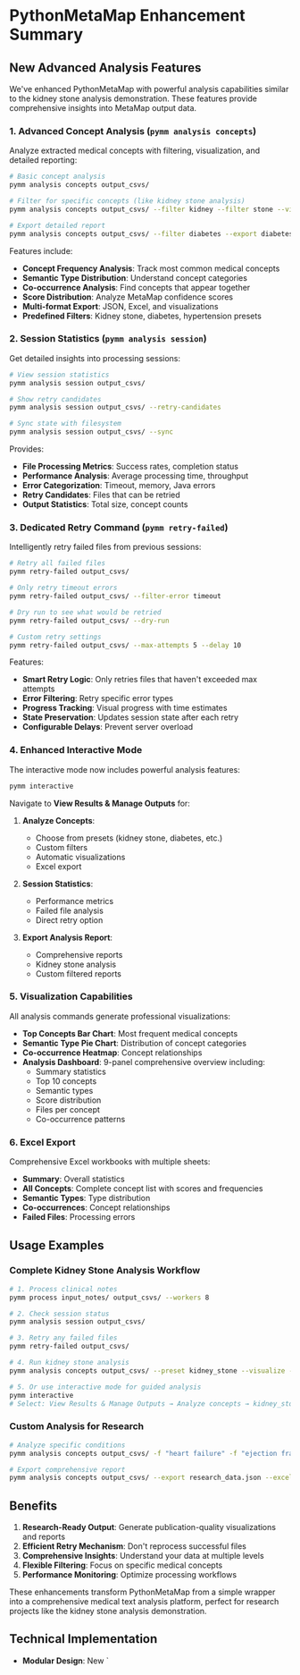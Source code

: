 # PythonMetaMap Enhancement Summary

## New Advanced Analysis Features

We've enhanced PythonMetaMap with powerful analysis capabilities similar to the kidney stone analysis demonstration. These features provide comprehensive insights into MetaMap output data.

### 1. Advanced Concept Analysis (`pymm analysis concepts`)

Analyze extracted medical concepts with filtering, visualization, and detailed reporting:

```bash
# Basic concept analysis
pymm analysis concepts output_csvs/

# Filter for specific concepts (like kidney stone analysis)
pymm analysis concepts output_csvs/ --filter kidney --filter stone --visualize

# Export detailed report
pymm analysis concepts output_csvs/ --filter diabetes --export diabetes_analysis.json --top 50
```

Features include:
- **Concept Frequency Analysis**: Track most common medical concepts
- **Semantic Type Distribution**: Understand concept categories
- **Co-occurrence Analysis**: Find concepts that appear together
- **Score Distribution**: Analyze MetaMap confidence scores
- **Multi-format Export**: JSON, Excel, and visualizations
- **Predefined Filters**: Kidney stone, diabetes, hypertension presets

### 2. Session Statistics (`pymm analysis session`)

Get detailed insights into processing sessions:

```bash
# View session statistics
pymm analysis session output_csvs/

# Show retry candidates
pymm analysis session output_csvs/ --retry-candidates

# Sync state with filesystem
pymm analysis session output_csvs/ --sync
```

Provides:
- **File Processing Metrics**: Success rates, completion status
- **Performance Analysis**: Average processing time, throughput
- **Error Categorization**: Timeout, memory, Java errors
- **Retry Candidates**: Files that can be retried
- **Output Statistics**: Total size, concept counts

### 3. Dedicated Retry Command (`pymm retry-failed`)

Intelligently retry failed files from previous sessions:

```bash
# Retry all failed files
pymm retry-failed output_csvs/

# Only retry timeout errors
pymm retry-failed output_csvs/ --filter-error timeout

# Dry run to see what would be retried
pymm retry-failed output_csvs/ --dry-run

# Custom retry settings
pymm retry-failed output_csvs/ --max-attempts 5 --delay 10
```

Features:
- **Smart Retry Logic**: Only retries files that haven't exceeded max attempts
- **Error Filtering**: Retry specific error types
- **Progress Tracking**: Visual progress with time estimates
- **State Preservation**: Updates session state after each retry
- **Configurable Delays**: Prevent server overload

### 4. Enhanced Interactive Mode

The interactive mode now includes powerful analysis features:

```bash
pymm interactive
```

Navigate to **View Results & Manage Outputs** for:

1. **Analyze Concepts**: 
   - Choose from presets (kidney stone, diabetes, etc.)
   - Custom filters
   - Automatic visualizations
   - Excel export

2. **Session Statistics**:
   - Performance metrics
   - Failed file analysis
   - Direct retry option

3. **Export Analysis Report**:
   - Comprehensive reports
   - Kidney stone analysis
   - Custom filtered reports

### 5. Visualization Capabilities

All analysis commands generate professional visualizations:

- **Top Concepts Bar Chart**: Most frequent medical concepts
- **Semantic Type Pie Chart**: Distribution of concept categories
- **Co-occurrence Heatmap**: Concept relationships
- **Analysis Dashboard**: 9-panel comprehensive overview including:
  - Summary statistics
  - Top 10 concepts
  - Semantic types
  - Score distribution
  - Files per concept
  - Co-occurrence patterns

### 6. Excel Export

Comprehensive Excel workbooks with multiple sheets:

- **Summary**: Overall statistics
- **All Concepts**: Complete concept list with scores and frequencies
- **Semantic Types**: Type distribution
- **Co-occurrences**: Concept relationships
- **Failed Files**: Processing errors

## Usage Examples

### Complete Kidney Stone Analysis Workflow

```bash
# 1. Process clinical notes
pymm process input_notes/ output_csvs/ --workers 8

# 2. Check session status
pymm analysis session output_csvs/

# 3. Retry any failed files
pymm retry-failed output_csvs/

# 4. Run kidney stone analysis
pymm analysis concepts output_csvs/ --preset kidney_stone --visualize --excel kidney_analysis.xlsx

# 5. Or use interactive mode for guided analysis
pymm interactive
# Select: View Results & Manage Outputs → Analyze concepts → kidney_stone preset
```

### Custom Analysis for Research

```bash
# Analyze specific conditions
pymm analysis concepts output_csvs/ -f "heart failure" -f "ejection fraction" --visualize

# Export comprehensive report
pymm analysis concepts output_csvs/ --export research_data.json --excel research_analysis.xlsx
```

## Benefits

1. **Research-Ready Output**: Generate publication-quality visualizations and reports
2. **Efficient Retry Mechanism**: Don't reprocess successful files
3. **Comprehensive Insights**: Understand your data at multiple levels
4. **Flexible Filtering**: Focus on specific medical concepts
5. **Performance Monitoring**: Optimize processing workflows

These enhancements transform PythonMetaMap from a simple wrapper into a comprehensive medical text analysis platform, perfect for research projects like the kidney stone analysis demonstration.

## Technical Implementation

- **Modular Design**: New `